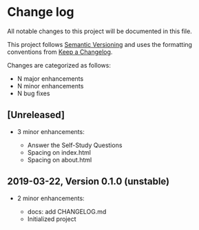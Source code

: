 # Change log

All notable changes to this project will be documented in this file.

This project follows [Semantic Versioning](http://semver.org/) and uses the formatting conventions from [Keep a Changelog](http://keepachangelog.com).

Changes are categorized as follows:

* N major enhancements
* N minor enhancements
* N bug fixes

## [Unreleased]

* 3 minor enhancements:

  * Answer the Self-Study Questions
  * Spacing on index.html
  * Spacing on about.html

## 2019-03-22, Version 0.1.0 (unstable)

* 2 minor enhancements:

  * docs: add CHANGELOG.md
  * Initialized project
